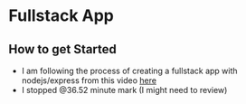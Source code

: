 # Fullstack App

## How to get Started

* I am following the process of creating a fullstack app with nodejs/express from this video [here](https://www.youtube.com/watch?v=vrj9AohVhPA)
* I stopped @36.52 minute mark (I might need to review)